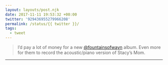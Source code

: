 ```yaml
---
layout: layouts/post.njk
date: 2017-11-11 19:53:32 +00:00
twitter: '929436955279966208'
permalink: /status/{{ twitter }}/
tags: 
  - tweet
---
```


> I’d pay a lot of money for a new [@fountainsofwayn](https://twitter.com/fountainsofwayn) album. Even more for them to record the acoustic/piano version of Stacy’s Mom.

---
